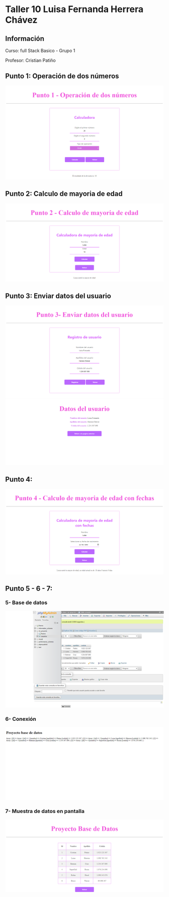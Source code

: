 <h1>Taller 10 Luisa Fernanda Herrera Chávez </h1>

<h2> Información</h2>
<p>Curso: full Stack Basico - Grupo 1 </p>
<p>Profesor: Cristian Patiño</p>

<h2> Punto 1: Operación de dos números</h2>
<img src="./public/images/punto1.png" alt="calculadora">



<h2> Punto 2: Calculo de mayoria de edad</h2>
<img src="./public/images/punto2.png" alt="calculadoraMayoriaEdad">


<h2> Punto 3: Enviar datos del usuario</h2>
<img src="./public/images/punto3.png" alt="registro">

<img src="./public/images/punto3.1.png" alt="registro">


<h2> Punto 4: </h2>
<img src="./public/images/punto4.png" alt="fechaNacimiento">


<h2> Punto 5 - 6 - 7: </h2>


<h3>5- Base de datos</h3>
<img src="./public/images/mysql.png" alt="mysql">

<h3>6- Conexión</h3>
<img src="./public/images/connection.png" alt="connection">

<h3>7- Muestra de datos en pantalla</h3>
<img src="./public/images/proyectoBaseDeDatos.png" alt="tablaDB">


